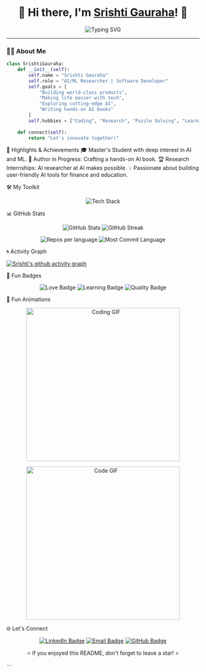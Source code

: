 <h1 align="center">👋 Hi there, I'm <a href="https://www.linkedin.com/in/srishti-gauraha/" target="_blank">Srishti Gauraha</a>! 🚀</h1>

<p align="center">
  <img src="https://readme-typing-svg.demolab.com?font=Fira+Code&weight=600&size=24&pause=1000&color=0099FF&width=435&lines=AI+Researcher+%7C+Software+Developer;Machine+Learning+Enthusiast+%7C+Problem+Solver;Building+for+the+Future!+%F0%9F%9A%80" alt="Typing SVG" />
</p>

---

### 🧑‍💻 About Me  
```python
class SrishtiGauraha:
    def __init__(self):
        self.name = "Srishti Gauraha"
        self.role = "AI/ML Researcher | Software Developer"
        self.goals = [
            "Building world-class products",
            "Making life easier with tech",
            "Exploring cutting-edge AI",
            "Writing hands-on AI books"
        ]
        self.hobbies = ["Coding", "Research", "Puzzle Solving", "Learning New Tech"]
    
    def connect(self):
        return "Let's innovate together!"
 ```
🌟 Highlights & Achievements
🎓 Master's Student with deep interest in AI and ML.
📘 Author in Progress: Crafting a hands-on AI book.
🏆 Research Internships: AI researcher at AI makes possible.
💡 Passionate about building user-friendly AI tools for finance and education.


🛠️ My Toolkit
<p align="center"> <img src="https://skillicons.dev/icons?i=python,js,react,nodejs,django,flask,tensorflow,pytorch,docker,kubernetes,git,github,html,css,sql,linux,vscode&theme=dark" alt="Tech Stack" /> </p>


📊 GitHub Stats
<p align="center"> <img src="https://github-readme-stats.vercel.app/api?username=Srishti44-g&show_icons=true&theme=github_dark&hide_border=true" alt="GitHub Stats" /> <img src="https://github-readme-streak-stats.herokuapp.com?user=Srishti44-g&theme=github-dark-blue&hide_border=true" alt="GitHub Streak" /> </p> <p align="center"> <img src="https://github-profile-summary-cards.vercel.app/api/cards/repos-per-language?username=Srishti44-g&theme=github_dark" alt="Repos per language" /> <img src="https://github-profile-summary-cards.vercel.app/api/cards/most-commit-language?username=Srishti44-g&theme=github_dark" alt="Most Commit Language" /> </p>

🌀 Activity Graph

[![Srishti's github activity graph](https://github-readme-activity-graph.vercel.app/graph?username=Srishti44-g&bg_color=fffff0&color=708090&line=24292e&point=24292e&area=true&hide_border=true)](https://github.com/ashutosh00710/github-readme-activity-graph)

🎉 Fun Badges
<p align="center"> <img src="https://img.shields.io/badge/Made%20With-Love-%23ff69b4?style=for-the-badge&logo=heart&logoColor=white" alt="Love Badge" /> <img src="https://img.shields.io/badge/Always-Learning-%2300C853?style=for-the-badge&logo=read-the-docs&logoColor=white" alt="Learning Badge" /> <img src="https://img.shields.io/badge/Focused%20On-Quality-%23FFD700?style=for-the-badge&logo=star&logoColor=white" alt="Quality Badge" /> </p>

🔮 Fun Animations
<p align="center"> <img src="https://raw.githubusercontent.com/Srishti44-g/Srishti44-g/main/coding.gif" alt="Coding GIF" width="400"> </p> <p align="center"> <img src="https://media.giphy.com/media/qgQUggAC3Pfv687qPC/giphy.gif" alt="Code GIF" width="400"> </p>

🌐 Let's Connect
<p align="center"> <a href="https://www.linkedin.com/in/srishti-gauraha/" target="_blank"><img src="https://img.shields.io/badge/LinkedIn-%230077B5.svg?style=for-the-badge&logo=linkedin&logoColor=white" alt="LinkedIn Badge" /></a> <a href="mailto:srishti44.g@example.com" target="_blank"><img src="https://img.shields.io/badge/Email-D14836?style=for-the-badge&logo=gmail&logoColor=white" alt="Email Badge" /></a> <a href="https://github.com/Srishti44-g" target="_blank"><img src="https://img.shields.io/badge/GitHub-171515?style=for-the-badge&logo=github&logoColor=white" alt="GitHub Badge" /></a> </p>
<p align="center">⭐️ If you enjoyed this README, don't forget to leave a star! ⭐️</p> ```
